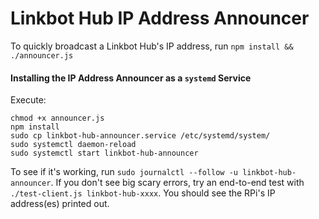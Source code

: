 # Linkbot Hub IP Address Announcer

To quickly broadcast a Linkbot Hub's IP address, run `npm install && ./announcer.js`

#### Installing the IP Address Announcer as a `systemd` Service

Execute:

```
chmod +x announcer.js
npm install
sudo cp linkbot-hub-announcer.service /etc/systemd/system/
sudo systemctl daemon-reload
sudo systemctl start linkbot-hub-announcer
```

To see if it's working, run `sudo journalctl --follow -u linkbot-hub-announcer`. If you don't see
big scary errors, try an end-to-end test with `./test-client.js linkbot-hub-xxxx`. You should see
the RPi's IP address(es) printed out.
